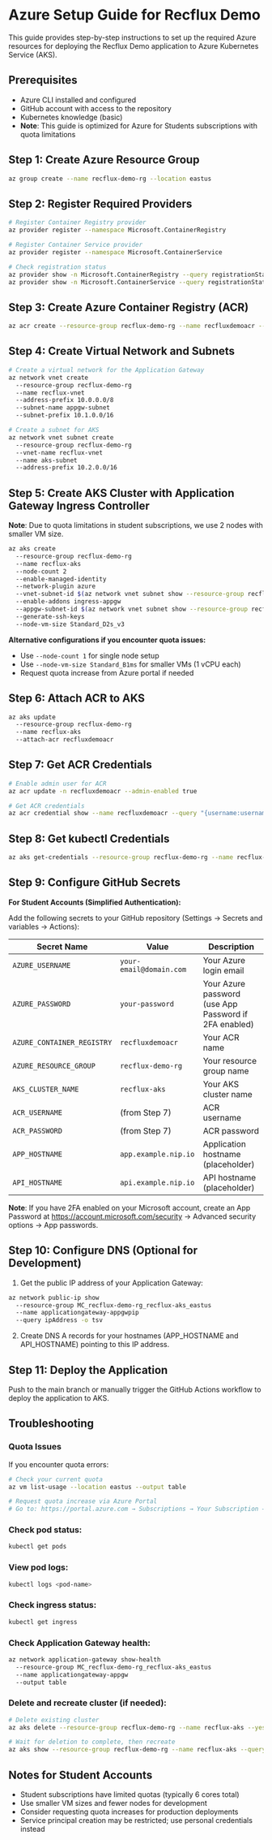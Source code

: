 # Azure Setup Guide for Recflux Demo

This guide provides step-by-step instructions to set up the required Azure resources for deploying the Recflux Demo application to Azure Kubernetes Service (AKS).

## Prerequisites

- Azure CLI installed and configured
- GitHub account with access to the repository
- Kubernetes knowledge (basic)
- **Note**: This guide is optimized for Azure for Students subscriptions with quota limitations

## Step 1: Create Azure Resource Group

```bash
az group create --name recflux-demo-rg --location eastus
```

## Step 2: Register Required Providers

```bash
# Register Container Registry provider
az provider register --namespace Microsoft.ContainerRegistry

# Register Container Service provider  
az provider register --namespace Microsoft.ContainerService

# Check registration status
az provider show -n Microsoft.ContainerRegistry --query registrationState
az provider show -n Microsoft.ContainerService --query registrationState
```

## Step 3: Create Azure Container Registry (ACR)

```bash
az acr create --resource-group recflux-demo-rg --name recfluxdemoacr --sku Standard
```

## Step 4: Create Virtual Network and Subnets

```bash
# Create a virtual network for the Application Gateway
az network vnet create
  --resource-group recflux-demo-rg
  --name recflux-vnet
  --address-prefix 10.0.0.0/8
  --subnet-name appgw-subnet
  --subnet-prefix 10.1.0.0/16

# Create a subnet for AKS
az network vnet subnet create
  --resource-group recflux-demo-rg
  --vnet-name recflux-vnet
  --name aks-subnet
  --address-prefix 10.2.0.0/16
```

## Step 5: Create AKS Cluster with Application Gateway Ingress Controller

**Note**: Due to quota limitations in student subscriptions, we use 2 nodes with smaller VM size.

```bash
az aks create
  --resource-group recflux-demo-rg
  --name recflux-aks
  --node-count 2
  --enable-managed-identity
  --network-plugin azure
  --vnet-subnet-id $(az network vnet subnet show --resource-group recflux-demo-rg --vnet-name recflux-vnet --name aks-subnet --query id -o tsv)
  --enable-addons ingress-appgw
  --appgw-subnet-id $(az network vnet subnet show --resource-group recflux-demo-rg --vnet-name recflux-vnet --name appgw-subnet --query id -o tsv)
  --generate-ssh-keys
  --node-vm-size Standard_D2s_v3
```

**Alternative configurations if you encounter quota issues:**
- Use `--node-count 1` for single node setup
- Use `--node-vm-size Standard_B1ms` for smaller VMs (1 vCPU each)
- Request quota increase from Azure portal if needed

## Step 6: Attach ACR to AKS

```bash
az aks update
  --resource-group recflux-demo-rg
  --name recflux-aks
  --attach-acr recfluxdemoacr
```

## Step 7: Get ACR Credentials

```bash
# Enable admin user for ACR
az acr update -n recfluxdemoacr --admin-enabled true

# Get ACR credentials
az acr credential show --name recfluxdemoacr --query "{username:username, password:passwords[0].value}" -o table
```

## Step 8: Get kubectl Credentials

```bash
az aks get-credentials --resource-group recflux-demo-rg --name recflux-aks
```

## Step 9: Configure GitHub Secrets

**For Student Accounts (Simplified Authentication):**

Add the following secrets to your GitHub repository (Settings → Secrets and variables → Actions):

| Secret Name | Value | Description |
|-------------|-------|-------------|
| `AZURE_USERNAME` | `your-email@domain.com` | Your Azure login email |
| `AZURE_PASSWORD` | `your-password` | Your Azure password (use App Password if 2FA enabled) |
| `AZURE_CONTAINER_REGISTRY` | `recfluxdemoacr` | Your ACR name |
| `AZURE_RESOURCE_GROUP` | `recflux-demo-rg` | Your resource group name |
| `AKS_CLUSTER_NAME` | `recflux-aks` | Your AKS cluster name |
| `ACR_USERNAME` | (from Step 7) | ACR username |
| `ACR_PASSWORD` | (from Step 7) | ACR password |
| `APP_HOSTNAME` | `app.example.nip.io` | Application hostname (placeholder) |
| `API_HOSTNAME` | `api.example.nip.io` | API hostname (placeholder) |

**Note**: If you have 2FA enabled on your Microsoft account, create an App Password at https://account.microsoft.com/security → Advanced security options → App passwords.

## Step 10: Configure DNS (Optional for Development)

1. Get the public IP address of your Application Gateway:

```bash
az network public-ip show
  --resource-group MC_recflux-demo-rg_recflux-aks_eastus
  --name applicationgateway-appgwpip
  --query ipAddress -o tsv
```

2. Create DNS A records for your hostnames (APP_HOSTNAME and API_HOSTNAME) pointing to this IP address.

## Step 11: Deploy the Application

Push to the main branch or manually trigger the GitHub Actions workflow to deploy the application to AKS.

## Troubleshooting

### Quota Issues
If you encounter quota errors:
```bash
# Check your current quota
az vm list-usage --location eastus --output table

# Request quota increase via Azure Portal
# Go to: https://portal.azure.com → Subscriptions → Your Subscription → Usage + quotas
```

### Check pod status:
```bash
kubectl get pods
```

### View pod logs:
```bash
kubectl logs <pod-name>
```

### Check ingress status:
```bash
kubectl get ingress
```

### Check Application Gateway health:
```bash
az network application-gateway show-health
  --resource-group MC_recflux-demo-rg_recflux-aks_eastus
  --name applicationgateway-appgw
  --output table
```

### Delete and recreate cluster (if needed):
```bash
# Delete existing cluster
az aks delete --resource-group recflux-demo-rg --name recflux-aks --yes --no-wait

# Wait for deletion to complete, then recreate
az aks show --resource-group recflux-demo-rg --name recflux-aks --query provisioningState
```

## Notes for Student Accounts

- Student subscriptions have limited quotas (typically 6 cores total)
- Use smaller VM sizes and fewer nodes for development
- Consider requesting quota increases for production deployments
- Service principal creation may be restricted; use personal credentials instead 